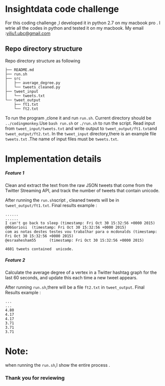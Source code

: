 
# Insightdata code challenge 

For this coding challenge ,I developed it in python 2.7 on my macbook pro .
I wtrie all the codes in python and tested it on my macbook.
My email :yiliu1.ubc@gmail.com

## Repo directory structure
Repo directory structure as following 

	├── README.md  
	├── run.sh  
	├── src  
	│   ├── average_degree.py  
	│   └── tweets_cleaned.py  
	├── tweet_input
	│   └── tweets.txt  
	└── tweet_output  
	    ├── ft1.txt  
	    └── ft2.txt  

To run the program ,clone it and run `run.sh`.
Current directory should be `../codingmonkey`.Use `bash run.sh` or `./run.sh` to run the script. 
Read input from `tweet_input/tweets.txt` and write output to `tweet_output/ft1.txt`and `tweet_output/ft2.txt`.
In the `tweet_input` directory,there is an example file `tweets.txt` .The name of input files must be `tweets.txt`.

# Implementation details

##### Feature 1

Clean and extract the text from the raw JSON tweets that come from the Twitter Streaming API, and track the number of tweets that contain unicode.

After running the `run.sh`script , cleaned tweets will be in `tweet_output/ft1.txt`.
Final results example :
```
......
......
I can't go back to sleep (timestamp: Fri Oct 30 15:32:56 +0000 2015)
@06Goriosi  (timestamp: Fri Oct 30 15:32:56 +0000 2015)
com as notas destes testes vou trabalhar para o mcdonalds (timestamp: Fri Oct 30 15:32:56 +0000 2015)
@esraahesham55      (timestamp: Fri Oct 30 15:32:56 +0000 2015)

4601 tweets contained  unicode.

```


##### Feature 2
Calculate the average degree of a vertex in a Twitter hashtag graph for the last 60 seconds, and update this each time a new tweet appears.

After running `run.sh`,there will be a file `ft2.txt` in `tweet_output`.
Final Results example :

```
...
...
4.80
4.17
4.17
3.71
3.71
3.71
```

# Note:
when running the `run.sh`,I show the entire process .

### Thank you for reviewing 


